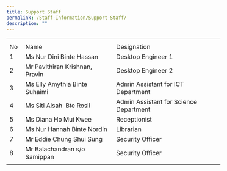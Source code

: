 ```yaml
---
title: Support Staff
permalink: /Staff-Information/Support-Staff/
description: ""
---
```

<table border="0" cellpadding="0" cellspacing="0" width="560" style="border-collapse:
 collapse;width:421pt"><colgroup><col width="27" style="mso-width-source:userset;mso-width-alt:987;width:20pt"> <col width="249" style="mso-width-source:userset;mso-width-alt:9106;width:187pt"> <col width="274" style="mso-width-source:userset;mso-width-alt:10020;width:206pt"> <col width="10" style="mso-width-source:userset;mso-width-alt:365;width:8pt"></colgroup><tbody><tr height="10" style="mso-height-source:userset;height:7.5pt"><td height="10" class="xl66" width="27" style="height:7.5pt;width:20pt"><a name="RANGE!B4:E14"></a></td><td class="xl67" width="249" style="width:187pt"></td><td class="xl67" width="274" style="width:206pt"></td><td class="xl67" width="10" style="width:8pt"></td></tr><tr height="21" style="height:15.75pt"><td height="21" class="xl69" style="height:15.75pt">No</td><td class="xl68" style="border-left:none">Name</td><td class="xl70" style="border-left:none">Designation</td><td class="xl67"></td></tr><tr height="21" style="height:15.75pt"><td height="21" class="xl69" style="height:15.75pt;border-top:none">1</td><td class="xl68" style="border-top:none;border-left:none">Ms Nur Dini Binte Hassan</td><td class="xl70" style="border-top:none;border-left:none">Desktop Engineer 1</td><td class="xl67"></td></tr><tr height="21" style="height:15.75pt"><td height="21" class="xl69" style="height:15.75pt;border-top:none">2</td><td class="xl71" width="249" style="border-top:none;border-left:none;width:187pt">Mr Pavithiran Krishnan, Pravin<span style="mso-spacerun:yes">&nbsp;</span></td><td class="xl70" style="border-top:none;border-left:none">Desktop Engineer 2</td><td class="xl67"></td></tr><tr height="21" style="height:15.75pt"><td height="21" class="xl69" style="height:15.75pt;border-top:none">3</td><td class="xl68" style="border-top:none;border-left:none">Ms Elly Amythia Binte Suhaimi<span style="mso-spacerun:yes">&nbsp;</span></td><td class="xl70" style="border-top:none;border-left:none">Admin Assistant for ICT Department</td><td class="xl67"></td></tr><tr height="21" style="height:15.75pt"><td height="21" class="xl69" style="height:15.75pt;border-top:none">4</td><td class="xl68" style="border-top:none;border-left:none">Ms Siti Aisah<span style="mso-spacerun:yes">&nbsp; </span>Bte Rosli<span style="mso-spacerun:yes">&nbsp;</span></td><td class="xl70" style="border-top:none;border-left:none">Admin Assistant for Science Department</td><td class="xl67"></td></tr><tr height="21" style="height:15.75pt"><td height="21" class="xl69" style="height:15.75pt;border-top:none">5</td><td class="xl68" style="border-top:none;border-left:none">Ms Diana Ho Mui Kwee<span style="mso-spacerun:yes">&nbsp;</span></td><td class="xl70" style="border-top:none;border-left:none">Receptionist</td><td class="xl67"></td></tr><tr height="21" style="height:15.75pt"><td height="21" class="xl69" style="height:15.75pt;border-top:none">6</td><td class="xl68" style="border-top:none;border-left:none">Ms Nur Hannah Binte Nordin<span style="mso-spacerun:yes">&nbsp;</span></td><td class="xl70" style="border-top:none;border-left:none">Librarian</td><td class="xl67"></td></tr><tr height="21" style="height:15.75pt"><td height="21" class="xl69" style="height:15.75pt;border-top:none">7</td><td class="xl68" style="border-top:none;border-left:none">Mr Eddie Chung Shui Sung<span style="mso-spacerun:yes">&nbsp;</span></td><td class="xl70" style="border-top:none;border-left:none">Security Officer</td><td class="xl67"></td></tr><tr height="21" style="height:15.75pt"><td height="21" class="xl69" style="height:15.75pt;border-top:none">8</td><td class="xl68" style="border-top:none;border-left:none">Mr Balachandran s/o Samippan<span style="mso-spacerun:yes">&nbsp;</span></td><td class="xl70" style="border-top:none;border-left:none">Security Officer</td><td class="xl67"></td></tr><tr height="7" style="mso-height-source:userset;height:5.25pt"><td height="7" class="xl66" style="height:5.25pt"></td><td class="xl67"></td><td class="xl67"></td><td class="xl67"></td></tr></tbody></table>